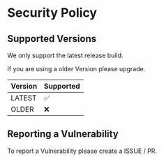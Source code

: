 # Security Policy

## Supported Versions
We only support the latest release build.

If you are using a older Version please upgrade.

| Version | Supported          |
| ------- | ------------------ |
| LATEST   | :white_check_mark: |
| OLDER   | :x:                |

## Reporting a Vulnerability

To report a Vulnerability please create a ISSUE / PR.
